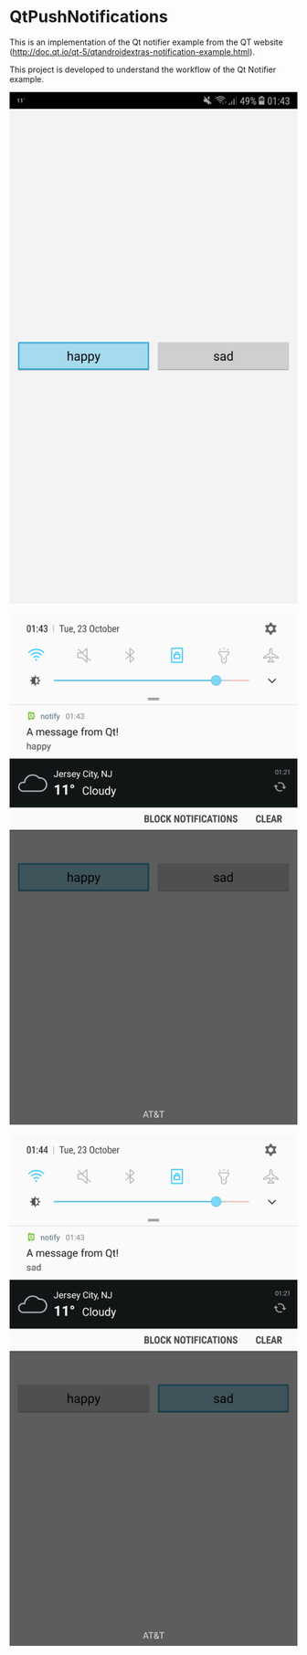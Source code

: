# QtPushNotifications
This is an implementation of the Qt notifier example from the QT website (http://doc.qt.io/qt-5/qtandroidextras-notification-example.html).

This project is developed to understand the workflow of the Qt Notifier example.

![alt text](https://github.com/ajinkyadbz/QtPushNotifications/blob/master/screenshots/Screenshot_20181023-014346.png)

![alt text](https://github.com/ajinkyadbz/QtPushNotifications/blob/master/screenshots/Screenshot_20181023-014357.png)

![alt text](https://github.com/ajinkyadbz/QtPushNotifications/blob/master/screenshots/Screenshot_20181023-014406.png)
